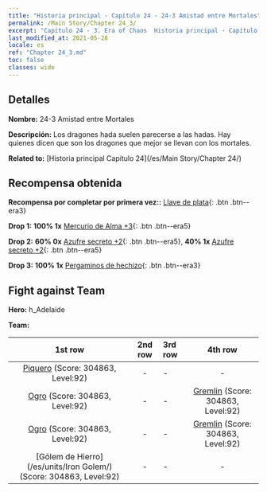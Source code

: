 ```yaml
---
title: "Historia principal - Capítulo 24 - 24-3 Amistad entre Mortales"
permalink: /Main Story/Chapter 24_3/
excerpt: "Capítulo 24 - 3. Era of Chaos  Historia principal - Capítulo 24_3. 24-3 Amistad entre Mortales"
last_modified_at: 2021-05-28
locale: es
ref: "Chapter 24_3.md"
toc: false
classes: wide
---
```


## Detalles

 **Nombre:** 24-3 Amistad entre Mortales

 **Descripción:** Los dragones hada suelen parecerse a las hadas. Hay quienes dicen que son los dragones que mejor se llevan con los mortales.

 **Related to:** [Historia principal Capítulo 24](/es/Main Story/Chapter 24/)

## Recompensa obtenida

 **Recompensa por completar por primera vez::** [Llave de plata](/ItemsES/con_693/){: .btn .btn--era3}

 **Drop 1:** **100% 1x** [Mercurio de Alma +3](/ItemsES/mat_84/){: .btn .btn--era5}

 **Drop 2:** **60% 0x** [Azufre secreto +2](/ItemsES/mat_78/){: .btn .btn--era5}, **40% 1x** [Azufre secreto +2](/ItemsES/mat_78/){: .btn .btn--era5}

 **Drop 3:** **100% 1x** [Pergaminos de hechizo](/ItemsES/con_694/){: .btn .btn--era3}


## Fight against Team
 **Hero:** h_Adelaide

 **Team:**


  | 1st row | 2nd row | 3rd row | 4th row |
  |:----:|:----:|:----|:----:|
  | [Piquero](/es/units/Pikeman/) (Score: 304863, Level:92)  | - | - | - |
  | [Ogro](/es/units/Ogre/) (Score: 304863, Level:92)  | - | - | [Gremlin](/es/units/Gremlin/) (Score: 304863, Level:92)  |
  | [Ogro](/es/units/Ogre/) (Score: 304863, Level:92)  | - | - | [Gremlin](/es/units/Gremlin/) (Score: 304863, Level:92)  |
  | [Gólem de Hierro](/es/units/Iron Golem/) (Score: 304863, Level:92)  | - | - | - |


